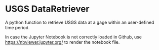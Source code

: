 # USGS DataRetriever
A python function to retrieve USGS data at a gage within an user-defined time period.

In case the Jupyter Notebook is not correctly loaded in Github, use https://nbviewer.jupyter.org/ to render the notebook file.
